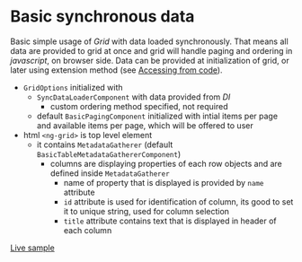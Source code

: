 # Basic synchronous data

Basic simple usage of *Grid* with data loaded synchronously. That means all data are provided to grid at once and grid will handle paging and ordering in *javascript*, on browser side. Data can be provided at initialization of grid, or later using extension method (see [Accessing from code](/grid/accessingFromCode)).

- `GridOptions` initialized with
    - `SyncDataLoaderComponent` with data provided from *DI*
        - custom ordering method specified, not required
    - default `BasicPagingComponent` initialized with intial items per page and available items per page, which will be offered to user
- html `<ng-grid>` is top level element
    - it contains `MetadataGatherer` (default `BasicTableMetadataGathererComponent`)
        - columns are displaying properties of each row objects and are defined inside `MetadataGatherer`
            - name of property that is displayed is provided by `name` attribute
            - `id` attribute is used for identification of column, its good to set it to unique string, used for column selection
            - `title` attribute contains text that is displayed in header of each column

[Live sample](/SAMPLES_URL/gridSamples/sync)